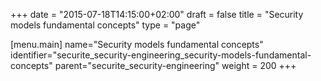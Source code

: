 +++
date = "2015-07-18T14:15:00+02:00"
draft = false
title = "Security models fundamental concepts"
type = "page"

[menu.main]
name="Security models fundamental concepts"
identifier="securite_security-engineering_security-models-fundamental-concepts"
parent="securite_security-engineering"
weight = 200
+++